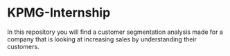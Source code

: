 # KPMG-Internship
In this repository you will find a customer segmentation analysis made for a company that is looking at increasing sales by understanding their customers.
